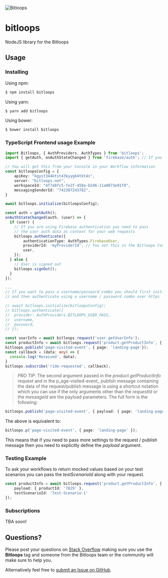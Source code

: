 ![Bitloops](https://bitloops.com/assets/img/bitloops-logo_320x80.png)

# bitloops
NodeJS library for the Bitloops

## Usage 

### Installing

Using npm: 

```bash
$ npm install bitloops
```

Using yarn:
```bash
$ yarn add bitloops
```

Using bower: 
```bash
$ bower install bitloops
```

### TypeScript Frontend usage Example
```ts
import Bitloops, { AuthProviders, AuthTypes } from 'bitloops';
import { getAuth, onAuthStateChanged } from 'firebase/auth'; // If you are using Firebase

// You will get this from your Console in your Workflow information
const bitloopsConfig = {
	apiKey: "kgyst344ktst43kyygk4tkt4s",
	server: "bitloops.net",
	workspaceId: "4f7a0fc5-fe2f-450a-b246-11a0873e91f0",
	messagingSenderId: "742387243782",
}

await bitloops.initialize(bitloopsConfig);

const auth = getAuth();
onAuthStateChanged(auth, (user) => {
  if (user) {
    // If you are using Firebase authentication you need to pass
	// the user auth data as context for your web requests
    bitloops.authenticate({ 
		authenticationType: AuthTypes.FirebaseUser,
		providerId: 'myProviderId', // You set this in the Bitloops Console
		user,
	});
  } else {
    // User is signed out
    bitloops.signOut();
  }
});

...
// If you want to pass a username/password combo you should first initialize
// and then authenticate using a username / password combo over https

// await bitloops.initialize(bitloopsConfig);
// bitloops.authenticate({ 
// 	provider: AuthProviders.BITLOOPS_USER_PASS, 
// 	username, 
// 	password,
// });

const userInfo = await bitloops.request('user.getUserInfo');
const productInfo = await bitloops.request('product.getProductInfo', { productId: '7829' });
bitloops.publish('page-visited-event', { page: 'landing-page'});
const callback = (data: any) => {
  console.log('Received', data);
}
bitloops.subscribe('ride-requested', callback);
```

> _PRO TIP_: The second argument passed in the _product.getProductInfo_ request and in the p_age-visited-event_ publish message containing the data of the request/publish message is using a shortcut notation which you can use if the only arguments other than the _requestId_ or the _messageId_ are the payload parameters. The full form is the following:

```ts
bitloops.publish('page-visited-event', { payload: { page: 'landing-page' } } );
```
>
The above is equivalent to:
```ts
bitloops.p('page-visited-event', { page: 'landing-page' });
```


This means that if you need to pass more settings to the request / publish message then you need to explicitly define the _payload_ argument.

### Testing Example

To ask your workflows to return mocked values based on your test scenarios you can pass the _testScenarioId_ along with your request.

```ts
const productInfo = await bitloops.request('product.getProductInfo', {
	payload: { productId: '7829' }, 
	testScenarioId: 'Test-Scenario-1'
});
```

### Subscriptions

TBA soon!

## Questions?

Please post your questions on [Stack Overflow](https://stackoverflow.com) making sure you use the **Bitloops** tag and someone from the Bitloops team or the community will make sure to help you. 

Alternatively feel free to [submit an Issue on GitHub](https://github.com/bitloops/node-bitloops/issues/new).